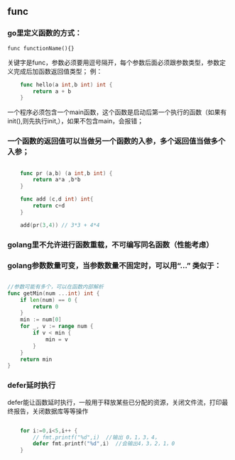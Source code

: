 ## func

### go里定义函数的方式：
`func functionName(){}`

关键字是func，参数必须要用逗号隔开，每个参数后面必须跟参数类型，参数定义完成后加函数返回值类型；
例：
```go
    func hello(a int,b int) int {
        return a + b
    } 
```


一个程序必须包含一个main函数，这个函数是启动后第一个执行的函数（如果有init(),则先执行init,），如果不包含main，会报错；

### 一个函数的返回值可以当做另一个函数的入参，多个返回值当做多个入参；

```go

    func pr (a,b) (a int,b int) {
        return a*a ,b*b
    }

    func add (c,d int) int{
        return c+d
    }

    add(pr(3,4)) // 3*3 + 4*4

```


### golang里不允许进行函数重载，不可编写同名函数（性能考虑）

### golang参数数量可变，当参数数量不固定时，可以用“...” 类似于：
```go

//参数可能有多个，可以在函数内部解析
func getMin(num ...int) int {
	if len(num) == 0 {
		return 0
	}
	min := num[0]
	for _, v := range num {
		if v < min {
			min = v
		}
	}
	return min
}

```


### defer延时执行

defer能让函数延时执行，一般用于释放某些已分配的资源，关闭文件流，打印最终报告，关闭数据库等等操作

```go

    for i:=0,i<5,i++ {
        // fmt.printf("%d",i)  //输出 0，1，3，4，
        defer fmt.printf("%d",i)  //会输出4，3，2，1，0
    }

```

